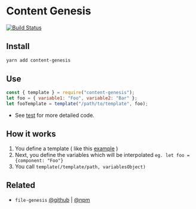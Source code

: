# Content Genesis

[![Build Status](https://travis-ci.org/servexyz/content-genesis.svg?branch=master)](https://travis-ci.org/servexyz/content-genesis)

## Install

```bash
yarn add content-genesis
```

## Use

```js
const { template } = require("content-genesis");
let foo = { variable1: "Foo", variable2: "Bar" };
let fooTemplate = template("/path/to/template", foo);
```

* See [test](./tests/content.test.js) for more detailed code.

## How it works

1. You define a template ( like this [example](./templates/sample.template.js) )
2. Next, you define the variables which will be interpolated
   `eg. let foo = {component: "Foo"}`
3. You call `template(/template/path, variablesObject)`

## Related

* `file-genesis` [@github](https://github.com/servexyz/file-genesis) | [@npm](https://www.npmjs.com/package/file-genesis)
